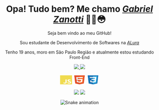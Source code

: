 <div>
  <h1 align="center">Opa! Tudo bem? Me chamo <a href="https://www.linkedin.com/in/gabriel-zanotti-8b7a69224/"><i>Gabriel Zanotti</i></a> 🐱‍👤😳</h1>
  <p align="center">Seja bem vindo ao meu GitHub!</a>
  <p align="center">Sou estudante de Desenvolvimento de Softwares na <a href="https://www.alura.com.br/"><i>ALura</i></a>
  <p align="center">Tenho 19 anos, moro em São Paulo Região e atualmente estou estudando Front-End</h2>
</div>

<div align="center">
  <a href="https://github.com/gabriel-zanotti">
    <img height="150em" src="https://github-readme-stats.vercel.app/api?username=gabriel-zanotti&count_private=true&include_all_commits=true&show_icons=true&theme=darcula&hide_border=false&show_owner=true"/>
    <img height="150em" src="https://github-readme-stats.vercel.app/api/top-langs/?username=gabriel-zanotti&theme=darcula&hide_border=false&&layout=compact"/>
  </a>
</div>

<div align="center" valign="top"><br>
  <img align="center" alt="Js" height="30" width="40" src="https://raw.githubusercontent.com/devicons/devicon/master/icons/javascript/javascript-plain.svg">
  <img align="center" alt="HTML" height="30" width="40" src="https://raw.githubusercontent.com/devicons/devicon/master/icons/html5/html5-original.svg">
  <img align="center" alt="CSS" height="30" width="40" src="https://raw.githubusercontent.com/devicons/devicon/master/icons/css3/css3-original.svg">
</div><br>

<div align="center">
  <a href="https://www.linkedin.com/in/gabriel-zanotti-8b7a69224/" target="_blank"><img src="https://img.shields.io/badge/-LinkedIn-%230077B5?style=for-the-badge&logo=linkedin&logoColor=white" target="_blank"></a> 
  <a href="mailto:luv.neworder@gmail.com"><img src="https://img.shields.io/badge/-Gmail-%23333?style=for-the-badge&logo=gmail&logoColor=white" target="_blank"></a>
</div>

<div align="center">
  
  ![Snake animation](https://github.com/danielbped/danielbped/blob/output/github-contribution-grid-snake.svg)
  
</div>
